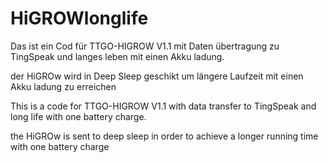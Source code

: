 # HiGROWlonglife



Das ist ein Cod für TTGO-HIGROW V1.1 mit Daten übertragung zu TingSpeak und langes leben mit einen Akku ladung.

der HiGROw wird in Deep Sleep geschikt um längere Laufzeit mit einen Akku ladung zu erreichen




This is a code for TTGO-HIGROW V1.1 with data transfer to TingSpeak and long life with one battery charge.

the HiGROw is sent to deep sleep in order to achieve a longer running time with one battery charge
